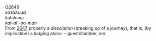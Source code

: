 <body>
  <p>G2646<br>  κατάλυμα  <br> kataluma  <br><i>kat-al‘-oo-mah </i><br>From <a href="g2647.htm">2647</a>  properly a <i>dissolution</i> (breaking up of a journey), that is, (by implication) a <i>lodging</i> <i>place:</i> - guestchamber, inn.<br></p>
 </body>